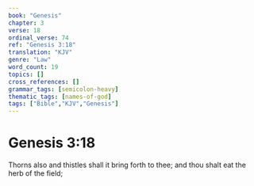 ```yaml
---
book: "Genesis"
chapter: 3
verse: 18
ordinal_verse: 74
ref: "Genesis 3:18"
translation: "KJV"
genre: "Law"
word_count: 19
topics: []
cross_references: []
grammar_tags: [semicolon-heavy]
thematic_tags: [names-of-god]
tags: ["Bible","KJV","Genesis"]
---
```


# Genesis 3:18

Thorns also and thistles shall it bring forth to thee; and thou shalt eat the herb of the field;
